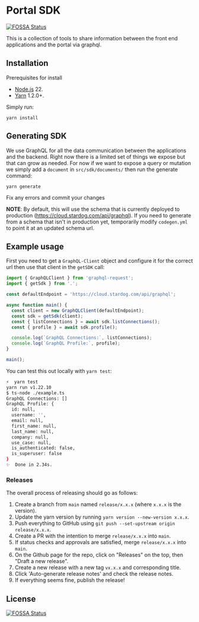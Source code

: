 # Portal SDK

[![FOSSA Status](https://app.fossa.com/api/projects/git%2Bgithub.com%2Fstardog-union%2Fportal-sdk.svg?type=shield)](https://app.fossa.com/projects/git%2Bgithub.com%2Fstardog-union%2Fportal-sdk?ref=badge_shield)

This is a collection of tools to share information between the front end applications and the portal via graphql.

## Installation

Prerequisites for install

- [Node.js](https://nodejs.org/) 22.
- [Yarn](https://yarnpkg.com/en/) 1.2.0+.

Simply run:

```
yarn install
```

## Generating SDK

We use GraphQL for all the data communication between the applications and the backend. Right now there is a limited set of things we expose but that can grow as needed. For now if we want to expose a query or mutation we simply add a `document` in `src/sdk/documents/` then run the generate command:

```
yarn generate
```

Fix any errors and commit your changes

**NOTE**: By default, this will use the schema that is currently deployed to production (https://cloud.stardog.com/api/graphql). If you need to generate from a schema that isn't in production yet, temporarily modify `codegen.yml` to point it at an updated schema url.

## Example usage

First you need to get a `GraphQL-Client` object and configure it for the correct url then use that client in the `getSDK` call:

```javascript
import { GraphQLClient } from 'graphql-request';
import { getSdk } from '.';

const defaultEndpoint = 'https://cloud.stardog.com/api/graphql';

async function main() {
  const client = new GraphQLClient(defaultEndpoint);
  const sdk = getSdk(client);
  const { listConnections } = await sdk.listConnections();
  const { profile } = await sdk.profile();

  console.log(`GraphQL Connections:`, listConnections);
  console.log(`GraphQL Profile:`, profile);
}

main();
```

You can test this out locally with `yarn test`:

```bash
⚡  yarn test
yarn run v1.22.10
$ ts-node ./example.ts
GraphQL Connections: []
GraphQL Profile: {
  id: null,
  username: '',
  email: null,
  first_name: null,
  last_name: null,
  company: null,
  use_case: null,
  is_authenticated: false,
  is_superuser: false
}
✨  Done in 2.34s.
```

### Releases

The overall process of releasing should go as follows:

1. Create a branch from `main` named `release/x.x.x` (where `x.x.x` is the version).
2. Update the yarn version by running `yarn version --new-version x.x.x`.
3. Push everything to GitHub using `git push --set-upstream origin release/x.x.x`.
4. Create a PR with the intention to merge `release/x.x.x` into `main`.
5. If status checks and approvals are satisfied, merge `release/x.x.x` into `main`.
6. On the Github page for the repo, click on "Releases" on the top, then "Draft a new release".
7. Create a new release with a new tag `vx.x.x` and corresponding title.
8. Click 'Auto-generate release notes' and check the release notes.
9. If everything seems fine, publish the release!

## License

[![FOSSA Status](https://app.fossa.com/api/projects/git%2Bgithub.com%2Fstardog-union%2Fportal-sdk.svg?type=large)](https://app.fossa.com/projects/git%2Bgithub.com%2Fstardog-union%2Fportal-sdk?ref=badge_large)
